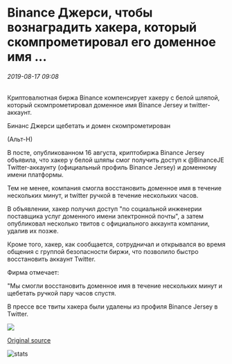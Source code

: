 # Binance Джерси, чтобы вознаградить хакера, который скомпрометировал его доменное имя ...

###### 2019-08-17 09:08

Криптовалютная биржа Binance компенсирует хакеру с белой шляпой, который скомпрометировал доменное имя Binance Jersey и twitter-аккаунт.

Бинанс Джерси щебетать и домен скомпрометирован

(Альт-Н)

В посте, опубликованном 16 августа, криптобиржа Binance Jersey объявила, что хакер у белой шляпы смог получить доступ к @BinanceJE Twitter-аккаунту (официальный профиль Binance Jersey) и доменному имени платформы.

Тем не менее, компания смогла восстановить доменное имя в течение нескольких минут, и twitter ручкой в течение нескольких часов.

В объявлении, хакер получил доступ "по социальной инженерии поставщика услуг доменного имени электронной почты", а затем опубликовал несколько твитов с официального аккаунта компании, удалив их позже.

Кроме того, хакер, как сообщается, сотрудничал и открывался во время общения с группой безопасности биржи, что позволило быстро восстановить аккаунт Twitter.

Фирма отмечает:

"Мы смогли восстановить доменное имя в течение нескольких минут и щебетать ручкой пару часов спустя.

В прессе все твиты хакера были удалены из профиля Binance Jersey в Twitter.

![](https://s3.cointelegraph.com/storage/uploads/view/9c48ec9b8f091ba593be82e31454b088.jpeg)

[Original source](https://cointelegraph.com/news/binance-jersey-to-reward-hacker-who-compromised-its-domain-name)

![stats](https://c.statcounter.com/11760860/0/a89fa40b/1/ "stats")
